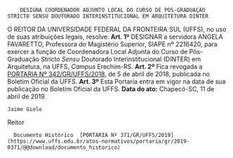         DESIGNA COORDENADOR ADJUNTO LOCAL DO CURSO DE PÓS-GRADUAÇÃO STRICTO SENSU DOUTORADO INTERINSTITUCIONAL EM ARQUITETURA DINTER  

 O REITOR DA UNIVERSIDADE FEDERAL DA FRONTEIRA SUL (UFFS), no uso de suas atribuições legais, resolve:   **Art. 1º**  DESIGNAR a servidora ANGELA FAVARETTO, Professora do Magistério Superior, SIAPE nº 2216420, para exercer a função de Coordenadora Local Adjunta do Curso de Pós-Graduação Stricto *Sensu*  Doutorado Interinstitucional (DINTER) em Arquitetura, na UFFS, *Campus*  Erechim-RS.   **Art. 2º**  Fica revogada a [PORTARIA Nº 342/GR/UFFS/2018](https://www.uffs.edu.br/atos-normativos/portaria/gr/2018-0342), de 5 de abril de 2018, publicada no Boletim Oficial da UFFS.   **Art. 3º**  Esta Portaria entra em vigor na data de sua publicação no Boletim Oficial da UFFS.        **Data do ato:** Chapecó-SC, 11 de abril de 2019.   
 

    Jaime Giolo   
 Reitor 

      Documento Histórico  [PORTARIA Nº 371/GR/UFFS/2019](https://www.uffs.edu.br/atos-normativos/portaria/gr/2019-0371/@@download/documento_historico)     
      